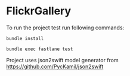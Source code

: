 # FlickrGallery

To run the project test run following commands:

```
bundle install

bundle exec fastlane test
```

Project uses json2swift model generator from [https://github.com/PycKamil/json2swift
](https://github.com/PycKamil/json2swift
)